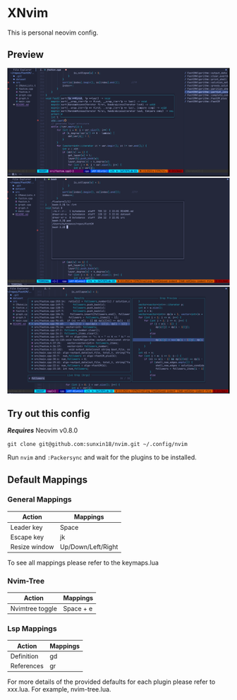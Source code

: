 # XNvim
This is personal neovim config.

## Preview
![all](https://github.com/sunxin18/sunxin18.github.io/raw/master/images/neovim/screenshot-20221203-220922.png)
![floaterm](https://github.com/sunxin18/sunxin18.github.io/raw/master/images/neovim/screenshot-20221203-221038.png)
![fg](https://github.com/sunxin18/sunxin18.github.io/raw/master/images/neovim/screenshot-20221203-221130.png)

## Try out this config
***Requires*** Neovim v0.8.0
```
git clone git@github.com:sunxin18/nvim.git ~/.config/nvim
```
Run ```nvim``` and ```:Packersync``` and wait for the plugins to be installed.

## Default Mappings
### General Mappings
| Action      | Mappings    |
| ----------- | ----------- |
| Leader key  | Space       |
| Escape key  | jk          |
| Resize window | Up/Down/Left/Right |

To see all mappings please refer to the keymaps.lua

### Nvim-Tree
| Action          | Mappings    |     
| -----------     | ----------- |
| Nvimtree toggle | Space + e   |

### Lsp Mappings
| Action          | Mappings    |     
| -----------     | ----------- |
| Definition      | gd          |
| References      | gr          |


For more details of the provided defaults for each plugin please refer to xxx.lua. For example, nvim-tree.lua.
